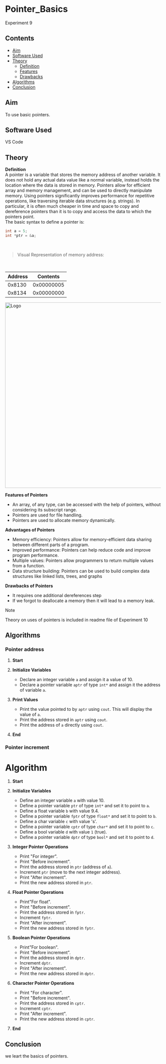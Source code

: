 # Pointer_Basics
Experiment 9
## Contents
- [Aim](#aim)
- [Software Used](#software-used)
- [Theory](#theory)
  * [Definition](#definition)
  * [Features](#features)
  * [Drawbacks](#drawbacks)
- [Algorithms](#algorithms)
- [Conclusion](#conclusion)

## Aim 
To use basic pointers.

## Software Used 
VS Code

## Theory
**Definition**
<br>
A pointer is a variable that stores the memory address of another variable. It does not hold any actual data value like a normal variable, instead holds the location where the data is stored in memory. Pointers allow for efficient array and memory management, and can be used to directly manipulate memory.
Using pointers significantly improves performance for repetitive operations, like traversing iterable data structures (e.g. strings). In particular, it is often much cheaper in time and space to copy and dereference pointers than it is to copy and access the data to which the pointers point.  
The basic syntax to define a pointer is:
```cpp
int a = 5;
int *ptr = &a;
```
<br>  

> Visual Representation of memory address:
<br>

| Address | Contents     |
|---------|--------------|
| 0x8130  | 0x00000005   |
| 0x8134  | 0x00000000   |

<p align="left">
  <img src="https://media.geeksforgeeks.org/wp-content/uploads/20221013162237/PointersinC.png" alt="Logo" width="600" length = "500">  
<br>
  
**Features of Pointers**  
- An array, of any type, can be accessed with the help of pointers, without considering its subscript range.
- Pointers are used for file handling.
- Pointers are used to allocate memory dynamically.

**Advantages of Pointers**
- Memory efficiency: Pointers allow for memory-efficient data sharing between different parts of a program. 
- Improved performance: Pointers can help reduce code and improve program performance. 
- Multiple values: Pointers allow programmers to return multiple values from a function. 
- Data structure building: Pointers can be used to build complex data structures like linked lists, trees, and graphs

**Drawbacks of Pointers**
- It requires one additional dereferences step 
- If we forgot to deallocate a memory then it will lead to a memory leak. 
> [!NOTE]
> Theory on uses of pointers is included in readme file of Experiment 10

## Algorithms
### Pointer address
1. **Start**

2. **Initialize Variables**
   - Declare an integer variable `a` and assign it a value of 10.
   - Declare a pointer variable `aptr` of type `int*` and assign it the address of variable `a`.

3. **Print Values**
   - Print the value pointed to by `aptr` using `cout`. This will display the value of `a`.
   - Print the address stored in `aptr` using `cout`. 
   - Print the address of `a` directly using `cout`.

4. **End**

### Pointer increment
# Algorithm

1.  **Start**
2. **Initialize Variables**
   - Define an integer variable `a` with value 10.
   - Define a pointer variable `ptr` of type `int*` and set it to point to `a`.
   - Define a float variable `b` with value 9.4.
   - Define a pointer variable `fptr` of type `float*` and set it to point to `b`.
   - Define a char variable `c` with value 's'.
   - Define a pointer variable `cptr` of type `char*` and set it to point to `c`.
   - Define a bool variable `d` with value `1` (true).
   - Define a pointer variable `dptr` of type `bool*` and set it to point to `d`.

4. **Integer Pointer Operations**
   - Print "For integer".
   - Print "Before increment".
   - Print the address stored in `ptr` (address of `a`).
   - Increment `ptr` (move to the next integer address).
   - Print "After increment".
   - Print the new address stored in `ptr`.

5. **Float Pointer Operations**
   - Print"For float".
   - Print "Before increment".
   - Print the address stored in `fptr`.
   - Increment `fptr`.
   - Print "After increment".
   - Print the new address stored in `fptr`.

6. **Boolean Pointer Operations**
   - Print"For boolean".
   - Print "Before increment".
   - Print the address stored in `dptr`.
   - Increment `dptr`.
   - Print "After increment".
   - Print the new address stored in `dptr`.

7. **Character Pointer Operations**
   - Print "For character".
   - Print "Before increment".
   - Print the address stored in `cptr`.
   - Increment `cptr`.
   - Print "After increment".
   - Print the new address stored in `cptr`.

8. **End**

## Conclusion
we leart the basics of pointers.
